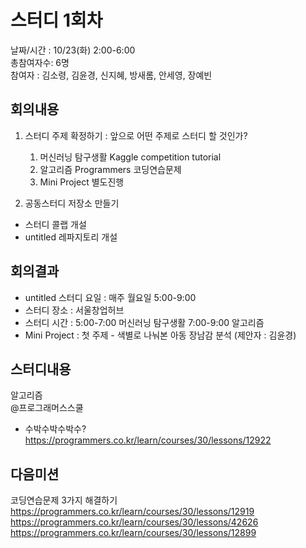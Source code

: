 # 스터디 1회차
 
날짜/시간 : 10/23(화)  2:00-6:00  
총참여자수: 6명   
참여자 : 김소령, 김윤경, 신지혜, 방새롬, 안세영, 장예빈  

## 회의내용	
1. 스터디 주제 확정하기 : 앞으로 어떤 주제로 스터디 할 것인가?  
   1) 머신러닝 탐구생활
 Kaggle competition tutorial
   2) 알고리즘
 Programmers 코딩연습문제
   3) Mini Project 별도진행

2. 공동스터디 저장소 만들기
 - 스터디 콜랩 개설
 - untitled 레파지토리 개설

## 회의결과
- untitled 스터디 요일 : 매주 월요일 5:00-9:00
- 스터디 장소 : 서울창업허브
- 스터디 시간 : 5:00-7:00 머신러닝 탐구생활 
                7:00-9:00 알고리즘
- Mini Project : 첫 주제 - 색별로 나눠본 아동 장남감 분석 (제안자 : 김윤경)  

## 스터디내용  
알고리즘  
@프로그래머스스쿨
- 수박수박수박수?  
https://programmers.co.kr/learn/courses/30/lessons/12922  

## 다음미션
코딩연습문제 3가지 해결하기  
https://programmers.co.kr/learn/courses/30/lessons/12919  
https://programmers.co.kr/learn/courses/30/lessons/42626  
https://programmers.co.kr/learn/courses/30/lessons/12899  

	
